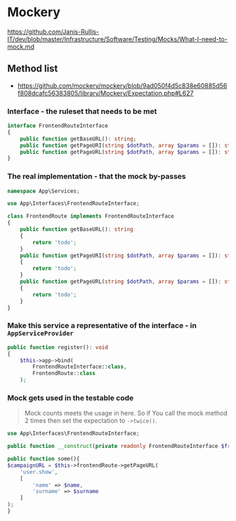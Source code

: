 # Mockery

https://github.com/Janis-Rullis-IT/dev/blob/master/Infrastructure/Software/Testing/Mocks/What-I-need-to-mock.md

## Method list
* https://github.com/mockery/mockery/blob/9ad050f4d5c838e60885d56f808dcafc56383805/library/Mockery/Expectation.php#L627

### Interface - the ruleset that needs to be met

```php
interface FrontendRouteInterface
{
    public function getBaseURL(): string;
    public function getPageURI(string $dotPath, array $params = []): string;
    public function getPageURL(string $dotPath, array $params = []): string;
}
```

### The real implementation - that the mock by-passes

```php
namespace App\Services;

use App\Interfaces\FrontendRouteInterface;

class FrontendRoute implements FrontendRouteInterface
{
    public function getBaseURL(): string
    {
        return 'todo';
    }
    public function getPageURI(string $dotPath, array $params = []): string
    {
        return 'todo';
    }
    public function getPageURL(string $dotPath, array $params = []): string
    {
        return 'todo';
    }
}
```

### Make this service a representative of the interface - in `AppServiceProvider`

```php
public function register(): void
{
    $this->app->bind(
        FrontendRouteInterface::class,
        FrontendRoute::class
    );
```

### Mock gets used in the testable code
> Mock counts meets the usage in here. So if You call the mock method 2 times then set the expectation to `->twice()`.
```php
use App\Interfaces\FrontendRouteInterface;

public function __construct(private readonly FrontendRouteInterface $frontendRoute) {}

public function some(){
$campaignURL = $this->frontendRoute->getPageURL(
    'user.show',
    [
        'name' => $name,
        'surname' => $surname
    ]
);
}
```
